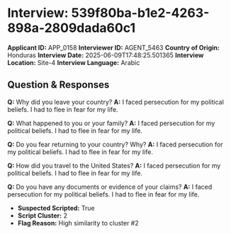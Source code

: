 # Interview: 539f80ba-b1e2-4263-898a-2809dada60c1
**Applicant ID:** APP_0158
**Interviewer ID:** AGENT_5463
**Country of Origin:** Honduras
**Interview Date:** 2025-06-09T17:48:25.501365
**Interview Location:** Site-4
**Interview Language:** Arabic

## Question & Responses

**Q:** Why did you leave your country?
**A:** I faced persecution for my political beliefs. I had to flee in fear for my life.

**Q:** What happened to you or your family?
**A:** I faced persecution for my political beliefs. I had to flee in fear for my life.

**Q:** Do you fear returning to your country? Why?
**A:** I faced persecution for my political beliefs. I had to flee in fear for my life.

**Q:** How did you travel to the United States?
**A:** I faced persecution for my political beliefs. I had to flee in fear for my life.

**Q:** Do you have any documents or evidence of your claims?
**A:** I faced persecution for my political beliefs. I had to flee in fear for my life.

- **Suspected Scripted:** True
- **Script Cluster:** 2
- **Flag Reason:** High similarity to cluster #2